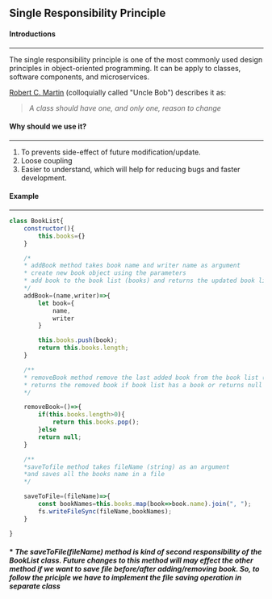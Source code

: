 ## **Single  Responsibility Principle**


#### **Introductions**
---
The single responsibility principle is one of the most commonly used design principles in object-oriented programming. It can be apply to classes, software components, and microservices.


[Robert C. Martin](https://en.wikipedia.org/wiki/Robert_C._Martin)  (colloquially called "Uncle Bob") describes it as:
>_A class should have one, and only one, reason to change_

#### **Why should we use it?**
---
1. To prevents side-effect of future modification/update.
2. Loose coupling
3. Easier to understand, which will help for reducing bugs and faster development.

#### **Example**
---
````javascript
class BookList{
    constructor(){
        this.books={}
    }

    /*
    * addBook method takes book name and writer name as argument
    * create new book object using the parameters
    * add book to the book list (books) and returns the updated book list size 
    */
    addBook=(name,writer)=>{
        let book={
            name,
            writer
        }

        this.books.push(book);
        return this.books.length;
    }

    /**
    * removeBook method remove the last added book from the book list (books)
    * returns the removed book if book list has a book or returns null
    */

    removeBook=()=>{
        if(this.books.length>0){
            return this.books.pop();
        }else
        return null;
    }

    /**
    *saveTofile method takes fileName (string) as an argument
    *and saves all the books name in a file
    */

    saveToFile=(fileName)=>{
        const bookNames=this.books.map(book=>book.name).join(", ");
        fs.writeFileSync(fileName,bookNames);
    }

}
``````

#### * _The saveToFile(fileName) method is kind of second responsibility of the BookList class. Future changes to this method will may effect the other method if we want to save file before/after adding/removing book. So, to follow the priciple we have to implement the file saving operation in separate class_
 
